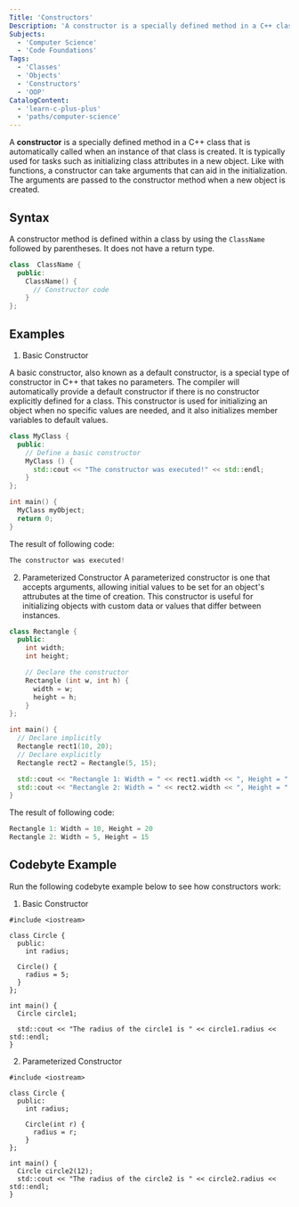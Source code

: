 ```yaml
---
Title: 'Constructors'
Description: 'A constructor is a specially defined method in a C++ class that is automatically called when an instance of that class is created.'
Subjects:
  - 'Computer Science'
  - 'Code Foundations'
Tags:
  - 'Classes'
  - 'Objects'
  - 'Constructors'
  - 'OOP'
CatalogContent:
  - 'learn-c-plus-plus'
  - 'paths/computer-science'
---
```


A **constructor** is a specially defined method in a C++ class that is automatically called when an instance of that class is created. It is typically used for tasks such as initializing class attributes in a new object. Like with functions, a constructor can take arguments that can aid in the initialization. The arguments are passed to the constructor method when a new object is created.

## Syntax

A constructor method is defined within a class by using the `ClassName` followed by parentheses. It does not have a return type.

```cpp
class  ClassName {
  public:
    ClassName() {
      // Constructor code
    }
};
```
## Examples

1. Basic Constructor

A basic constructor, also known as a default constructor, is a special type of constructor in C++ that takes no parameters. The compiler will automatically provide a default constructor if there is no constructor explicitly defined for a class. This constructor is used for initializing an object when no specific values are needed, and it also initializes member variables to default values.

```cpp
class MyClass {
  public:
    // Define a basic constructor
    MyClass () {
      std::cout << "The constructor was executed!" << std::endl;
    }
};

int main() {
  MyClass myObject;
  return 0;
}
```
The result of following code:
```cpp
The constructor was executed!
```

2. Parameterized Constructor
   A parameterized constructor is one that accepts arguments, allowing initial values to be set for an object's attrubutes at the time of creation. This constructor is useful for initializing objects with custom data or values that differ between instances.

```cpp
class Rectangle {
  public:
    int width;
    int height;

    // Declare the constructor
    Rectangle (int w, int h) {
      width = w;
      height = h;
    }
};

int main() {
  // Declare implicitly
  Rectangle rect1(10, 20);
  // Declare explicitly
  Rectangle rect2 = Rectangle(5, 15);

  std::cout << "Rectangle 1: Width = " << rect1.width << ", Height = " << rect1.height << std::endl;
  std::cout << "Rectangle 2: Width = " << rect2.width << ", Height = " << rect2.height << std::endl;
}
```
The result of following code:
```cpp
Rectangle 1: Width = 10, Height = 20
Rectangle 2: Width = 5, Height = 15
```

## Codebyte Example

Run the following codebyte example below to see how constructors work:
1. Basic Constructor

```codebyte/cpp
#include <iostream>

class Circle {
  public:
    int radius;

  Circle() {
    radius = 5;
  }
};

int main() {
  Circle circle1;

  std::cout << "The radius of the circle1 is " << circle1.radius << std::endl;
}
```

2. Parameterized Constructor
```codebyte/cpp
#include <iostream>

class Circle {
  public:
    int radius;

    Circle(int r) {
      radius = r;
    }
};

int main() {
  Circle circle2(12);
  std::cout << "The radius of the circle2 is " << circle2.radius << std::endl;
}
```
